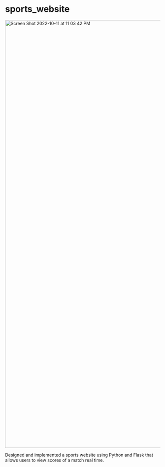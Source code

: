 # sports_website

<img width="1388" alt="Screen Shot 2022-10-11 at 11 03 42 PM" src="https://user-images.githubusercontent.com/82925076/195263169-d7e4185c-a4c2-497f-8497-a2bd8a30b367.png">


Designed and implemented a sports website using Python and Flask that allows users to view scores of a match real time.
